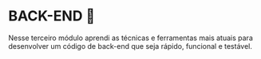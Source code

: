 # BACK-END :green_book:

Nesse terceiro módulo aprendi as técnicas e ferramentas mais atuais para desenvolver um código de back-end que seja rápido, funcional e testável.

